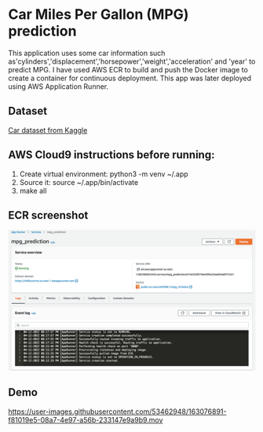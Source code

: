 # Car Miles Per Gallon (MPG) prediction

This application uses some car information such as'cylinders','displacement','horsepower','weight','acceleration' and 'year' to predict MPG. I have used AWS ECR to build and push the Docker image to create a container for continuous deployment. This app was later deployed using AWS Application Runner.


## Dataset

[Car dataset from Kaggle](https://www.kaggle.com/datasets/uciml/autompg-dataset)


## AWS Cloud9 instructions before running:

1. Create virtual environment: python3 -m venv ~/.app
2. Source it: source ~/.app/bin/activate
3. make all

## ECR screenshot

![Alt text](./static/images/mpg.png)

## Demo





https://user-images.githubusercontent.com/53462948/163076891-f81019e5-08a7-4e97-a56b-233147e9a9b9.mov


